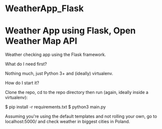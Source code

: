 # WeatherApp_Flask
# Weather App using Flask, Open Weather Map API 

Weather checking app using the Flask framework.

What do I need first?

Nothing much, just Python 3+ and (ideally) virtualenv.

How do I start it?

Clone the repo, cd to the repo directory then run (again, ideally inside a virtualenv):

$ pip install -r requirements.txt
$ python3 main.py

Assuming you're using the default templates and not rolling your own, go to localhost:5000/ and check weather in biggest cities in Poland.
